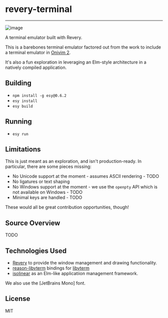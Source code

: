 # revery-terminal

---

![image](https://user-images.githubusercontent.com/13532591/74748975-3fbbf300-521e-11ea-8583-9ae1d4a18c35.png)

A terminal emulator built with Revery.

This is a barebones terminal emulator factored out from the work to include a terminal emulator in [Onivim 2](https://github.com/onivim/oni2).

It's also a fun exploration in leveraging an Elm-style architecture in a natively compiled application.

## Building

- `npm install -g esy@0.6.2`
- `esy install`
- `esy build`

## Running

- `esy run`

## Limitations

This is just meant as an exploration, and isn't production-ready. In particular, there are some pieces missing:

- No Unicode support at the moment - assumes ASCII rendering - TODO
- No ligatures or text shaping
- No Windows support at the moment - we use the `openpty` API which is not available on Windows - TODO
- Minimal keys are handled - TODO

These would all be great contribution opportunities, though!

## Source Overview

TODO

## Technologies Used

- [Revery](https://github.com/revery-ui/revery) to provide the window management and drawing functionality.
- [reason-libvterm](https://github.com/revery-ui/reason-libvterm) bindings for [libvterm](TODO)
- [isolinear](https://github.com/bryphe/isolinear) as an Elm-like applicatiion management framework.

We also use the [JetBrains Mono] font.

## License

MIT

